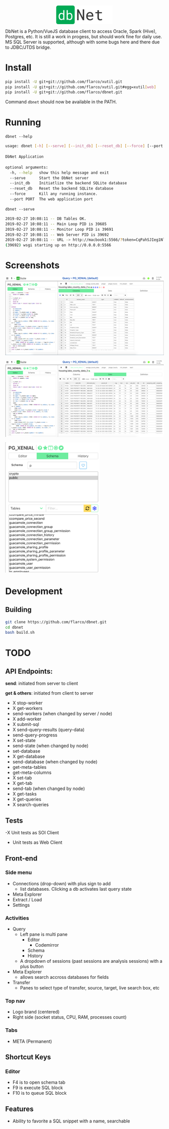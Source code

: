 

<p align="center">
  <img align="center" src="frontend/src/assets/logo-brand.png" alt="Logo" width="180"/>
</p>

DbNet is a Python/VueJS database client to access Oracle, Spark (Hive), Postgres, etc. It is still a work in progess, but should work fine for daily use. MS SQL Server is supported, although with some bugs here and there due to JDBC/JTDS bridge.

# Install
```bash
pip install -U git+git://github.com/flarco/xutil.git
pip install -U git+git://github.com/flarco/xutil.git#egg=xutil[web]
pip install -U git+git://github.com/flarco/dbnet.git
```

Command `dbnet` should now be available in the PATH.

# Running

`dbnet --help`

```bash
usage: dbnet [-h] [--serve] [--init_db] [--reset_db] [--force] [--port PORT]

DbNet Application

optional arguments:
  -h, --help   show this help message and exit
  --serve      Start the DbNet server
  --init_db    Initiatlize the backend SQLite database
  --reset_db   Reset the backend SQLite database
  --force      Kill any running instance.
  --port PORT  The web application port
```

`dbnet --serve`

```bash
2019-02-27 10:08:11 -- DB Tables OK.
2019-02-27 10:08:11 -- Main Loop PID is 39685
2019-02-27 10:08:11 -- Monitor Loop PID is 39691
2019-02-27 10:08:11 -- Web Server PID is 39692
2019-02-27 10:08:11 -- URL -> http://macbook1:5566/?token=CqPahSJIeg1Nl4Kj
(39692) wsgi starting up on http://0.0.0.0:5566
```

# Screenshots

![Screenshot 2](dbnet.screenshot.2.png)

![Screenshot 1](dbnet.screenshot.1.png)

<img src="dbnet.screenshot.schema.png" alt="Screenshot schema" width="300"/>

# Development

## Building

```bash
git clone https://github.com/flarco/dbnet.git
cd dbnet
bash build.sh
```

# TODO

## API Endpoints:

**send**: initiated from server to client

**get & others**: initiated from client to server

- X stop-worker
- X get-workers
- send-workers (when changed by server / node)
- X add-worker
- X submit-sql
- X send-query-results (query-data)
- send-query-progress
- X set-state
- send-state (when changed by node)
- set-database
- X get-database
- send-database (when changed by node)
- get-meta-tables
- get-meta-columns
- X set-tab
- X get-tab
- send-tab (when changed by node)
- X get-tasks
- X get-queries
- X search-queries

## Tests

-X Unit tests as SOI Client

- Unit tests as Web Client

## Front-end

### Side menu

- Connections (drop-down) with plus sign to add
  - list databases. Clicking a db activates last query state
- Meta Explorer
- Extract / Load
- Settings

### Activities

- Query
  - Left pane is multi pane
    - Editor
      - Codemirror
    - Schema
    - History
  - A dropdown of sessions (past sessions are analysis sessions) with a plus button
- Meta Explorer
  - allows search accross databases for fields
- Transfer
  - Panes to select type of transfer, source, target, live search box, etc

### Top nav

- Logo brand (centered)
- Right side (socket status, CPU, RAM, processes count)

### Tabs

- META (Permanent)

## Shortcut Keys

### Editor

- F4 is to open schema tab
- F9 is execute SQL block
- F10 is to queue SQL block

## Features

- Ability to favorite a SQL snippet with a name, searchable
